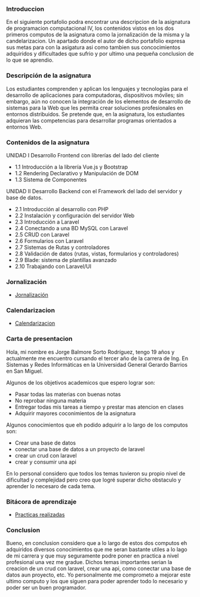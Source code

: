 <!--
**Jorge-Sorto/Jorge-Sorto** is a ✨ _special_ ✨ repository because its `README.md` (this file) appears on your GitHub profile. -->

### Introduccion
En el siguiente portafolio podra encontrar una descripcion de la asignatura de programacion computacional IV, los contenidos vistos en los dos primeros computos de la asignatura como la jornalización de la misma y la candelarizacion. Un apartado donde el autor de dicho portafolio expresa sus metas para con la asigatura asi como tambien sus concocimientos adquiridos y dificultades que sufrio y por ultimo una pequeña conclusion de lo que se aprendio.

### Descripción de la asignatura
Los estudiantes comprenden y aplican los lenguajes y 
tecnologías para el desarrollo de aplicaciones para 
computadoras,  dispositivos  móviles;  sin  embargo,  aún  no 
conocen  la  integración  de  los  elementos  de  desarrollo  de 
sistemas para la Web que les permita crear soluciones 
profesionales en entornos distribuidos. Se pretende que, en la 
asignatura,  los  estudiantes  adquieran  las  competencias  para 
desarrollar programas orientados a entornos Web.

### Contenidos de la asignatura
UNIDAD I Desarrollo Frontend con librerías del lado del cliente
- 1.1 Introducción a la librería Vue.js y Bootstrap
- 1.2 Rendering Declarativo y Manipulación de DOM
- 1.3 Sistema de Componentes

UNIDAD II Desarrollo Backend con el Framework del lado del 
servidor y base de datos.
- 2.1 Introducción al desarrollo con PHP
- 2.2 Instalación y configuración del servidor Web
- 2.3 Introducción a Laravel 
- 2.4 Conectando a una BD MySQL con Laravel 
- 2.5 CRUD con Laravel 
- 2.6 Formularios con Laravel 
- 2.7 Sistemas de Rutas y controladores
- 2.8 Validación de datos (rutas, vistas, formularios y 
controladores)
- 2.9 Blade: sistema de plantillas avanzado
- 2.10 Trabajando con Laravel/UI

### Jornalización
- [Jornalización](https://drive.google.com/file/d/1u-RmL9PM0FtP3hJh5QcDu_69fGNCV0sH/view?usp=sharing)

### Calendarizacion
- [Calendarizacion](https://drive.google.com/file/d/1scUlghrA-ITA7m2Up4KgOifJ-ervS9v5/view?usp=sharing)

### Carta de presentacion
Hola, mi nombre es Jorge Balmore Sorto Rodríguez, tengo 19 años y actualmente me encuentro cursando el tercer año de la carrera de Ing. En Sistemas y Redes Informáticas en la Universidad General Gerardo Barrios en San Miguel.

Algunos de los objetivos academicos que espero lograr son:
- Pasar todas las materias con buenas notas
- No reprobar ninguna materia
- Entregar todas mis tareas a tiempo y prestar mas atencion en clases
- Adquirir mayores coconimientos de la asignatura

Algunos conocimientos que eh podido adquirir a lo largo de los computos son:
- Crear una base de datos
- conectar una base de datos a un proyecto de laravel
- crear un crud con laravel
- crear y consumir una api

En lo personal considero que todos los temas tuvieron su propio nivel de dificultad y complejidad pero creo que logré superar dicho obstaculo y aprender lo necesaro de cada tema.

### Bitácora de aprendizaje
- [Practicas realizadas](https://github.com/Jorge-Sorto/Practicas-semanales.git)

### Conclusion
Bueno, en conclusion considero que a lo largo de estos dos computos eh adquiridos diversos conocimientos que me seran bastante utiles a lo lago de mi carrera y que muy seguramente podre poner en practica a nivel profesional una vez me gradue. Dichos temas importantes serian la creacion de un crud con laravel, crear una api, como conectar una base de datos aun proyecto, etc. Yo personalmente me comprometo a mejorar este ultimo computo y los que siguen para poder aprender todo lo necesario y poder ser un buen programador.
